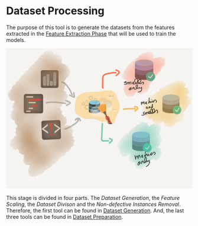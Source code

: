 # Dataset Processing

The purpose of this tool is to generate the datasets from the features extracted in the [Feature Extraction Phase](../feature-extraction/README.md) that will be used to train the models.

![alt text](../img/dataprocessing.png)

This stage is divided in four parts. The *Dataset Generation*, the *Feature Scaling*, the *Dataset Divison* and the *Non-defective Instances Removal*. Therefore, the first tool can be found in [Dataset Generation](dataset-generation/README.md). And, the last three tools can be found in [Dataset Preparation](dataset-preparation/README.md).
